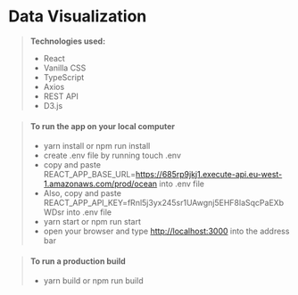 # Data Visualization

> **Technologies used:**
>
> - React
> - Vanilla CSS
> - TypeScript
> - Axios
> - REST API
> - D3.js

> #### To run the app on your local computer
>
> - yarn install or npm run install
> - create .env file by running touch .env
> - copy and paste REACT_APP_BASE_URL=https://685rp9jkj1.execute-api.eu-west-1.amazonaws.com/prod/ocean into .env file
> - Also, copy and paste REACT_APP_API_KEY=fRnl5j3yx245sr1UAwgnj5EHF8laSqcPaEXbWDsr into .env file
> - yarn start or npm run start
> - open your browser and type [http://localhost:3000](http://127.0.0.1:5173/) into the address bar

> #### To run a production build
>
> - yarn build or npm run build
